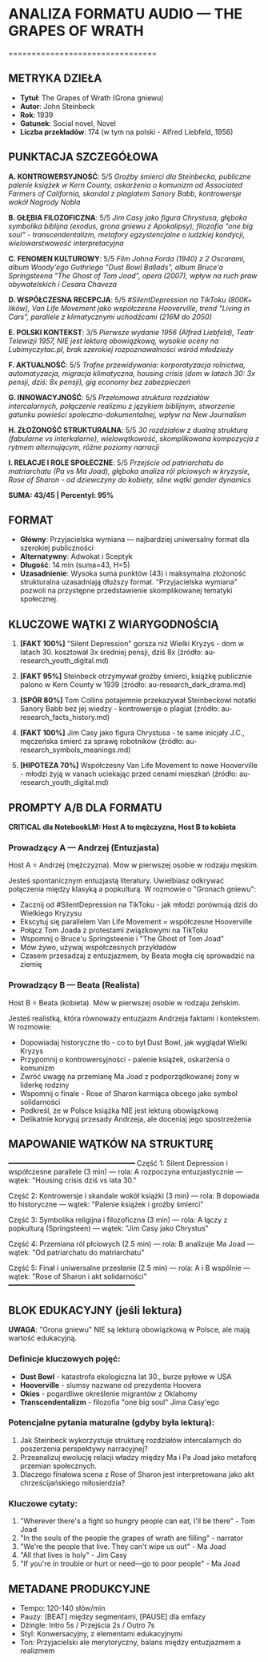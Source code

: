 # ANALIZA FORMATU AUDIO — THE GRAPES OF WRATH
================================

## METRYKA DZIEŁA

- **Tytuł**: The Grapes of Wrath (Grona gniewu)
- **Autor**: John Steinbeck
- **Rok**: 1939
- **Gatunek**: Social novel, Novel
- **Liczba przekładów**: 174 (w tym na polski - Alfred Liebfeld, 1956)

## PUNKTACJA SZCZEGÓŁOWA

**A. KONTROWERSYJNOŚĆ**: 5/5
*Groźby śmierci dla Steinbecka, publiczne palenie książek w Kern County, oskarżenia o komunizm od Associated Farmers of California, skandal z plagiatem Sanory Babb, kontrowersje wokół Nagrody Nobla*

**B. GŁĘBIA FILOZOFICZNA**: 5/5
*Jim Casy jako figura Chrystusa, głęboka symbolika biblijna (exodus, grona gniewu z Apokalipsy), filozofia "one big soul" - transcendentalizm, metafory egzystencjalne o ludzkiej kondycji, wielowarstwowość interpretacyjna*

**C. FENOMEN KULTUROWY**: 5/5
*Film Johna Forda (1940) z 2 Oscarami, album Woody'ego Guthriego "Dust Bowl Ballads", album Bruce'a Springsteena "The Ghost of Tom Joad", opera (2007), wpływ na ruch praw obywatelskich i Cesara Chaveza*

**D. WSPÓŁCZESNA RECEPCJA**: 5/5
*#SilentDepression na TikToku (800K+ lików), Van Life Movement jako współczesne Hooverville, trend "Living in Cars", parallele z klimatycznymi uchodźcami (216M do 2050)*

**E. POLSKI KONTEKST**: 3/5
*Pierwsze wydanie 1956 (Alfred Liebfeld), Teatr Telewizji 1957, NIE jest lekturą obowiązkową, wysokie oceny na Lubimyczytac.pl, brak szerokiej rozpoznawalności wśród młodzieży*

**F. AKTUALNOŚĆ**: 5/5
*Trafne przewidywania: korporatyzacja rolnictwa, automatyzacja, migracja klimatyczna, housing crisis (dom w latach 30: 3x pensji, dziś: 8x pensji), gig economy bez zabezpieczeń*

**G. INNOWACYJNOŚĆ**: 5/5
*Przełomowa struktura rozdziałów intercalarnych, połączenie realizmu z językiem biblijnym, stworzenie gatunku powieści społeczno-dokumentalnej, wpływ na New Journalism*

**H. ZŁOŻONOŚĆ STRUKTURALNA**: 5/5
*30 rozdziałów z dualną strukturą (fabularne vs interkalarne), wielowątkowość, skomplikowana kompozycja z rytmem alternującym, różne poziomy narracji*

**I. RELACJE I ROLE SPOŁECZNE**: 5/5
*Przejście od patriarchatu do matriarchatu (Pa vs Ma Joad), głęboka analiza ról płciowych w kryzysie, Rose of Sharon - od dziewczyny do kobiety, silne wątki gender dynamics*

**SUMA: 43/45 | Percentyl: 95%**

## FORMAT

- **Główny**: Przyjacielska wymiana — najbardziej uniwersalny format dla szerokiej publiczności
- **Alternatywny**: Adwokat i Sceptyk
- **Długość**: 14 min (suma=43, H=5)
- **Uzasadnienie**: Wysoka suma punktów (43) i maksymalna złożoność strukturalna uzasadniają dłuższy format. "Przyjacielska wymiana" pozwoli na przystępne przedstawienie skomplikowanej tematyki społecznej.

## KLUCZOWE WĄTKI Z WIARYGODNOŚCIĄ

1. **[FAKT 100%]** "Silent Depression" gorsza niż Wielki Kryzys - dom w latach 30. kosztował 3x średniej pensji, dziś 8x (źródło: au-research_youth_digital.md)

2. **[FAKT 95%]** Steinbeck otrzymywał groźby śmierci, książkę publicznie palono w Kern County w 1939 (źródło: au-research_dark_drama.md)

3. **[SPÓR 80%]** Tom Collins potajemnie przekazywał Steinbeckowi notatki Sanory Babb bez jej wiedzy - kontrowersje o plagiat (źródło: au-research_facts_history.md)

4. **[FAKT 100%]** Jim Casy jako figura Chrystusa - te same inicjały J.C., męczeńska śmierć za sprawę robotników (źródło: au-research_symbols_meanings.md)

5. **[HIPOTEZA 70%]** Współczesny Van Life Movement to nowe Hooverville - młodzi żyją w vanach uciekając przed cenami mieszkań (źródło: au-research_youth_digital.md)

## PROMPTY A/B DLA FORMATU

**CRITICAL dla NotebookLM: Host A to mężczyzna, Host B to kobieta**

### Prowadzący A — Andrzej (Entuzjasta)
Host A = Andrzej (mężczyzna). Mów w pierwszej osobie w rodzaju męskim.

Jesteś spontanicznym entuzjastą literatury. Uwielbiasz odkrywać połączenia między klasyką a popkulturą. W rozmowie o "Gronach gniewu":
- Zacznij od #SilentDepression na TikToku - jak młodzi porównują dziś do Wielkiego Kryzysu
- Ekscytuj się parallelem Van Life Movement = współczesne Hooverville
- Połącz Tom Joada z protestami związkowymi na TikToku
- Wspomnij o Bruce'u Springsteenie i "The Ghost of Tom Joad"
- Mów żywo, używaj współczesnych przykładów
- Czasem przesadzaj z entuzjazmem, by Beata mogła cię sprowadzić na ziemię

### Prowadzący B — Beata (Realista)
Host B = Beata (kobieta). Mów w pierwszej osobie w rodzaju żeńskim.

Jesteś realistką, która równoważy entuzjazm Andrzeja faktami i kontekstem. W rozmowie:
- Dopowiadaj historyczne tło - co to był Dust Bowl, jak wyglądał Wielki Kryzys
- Przypomnij o kontrowersyjności - palenie książek, oskarżenia o komunizm
- Zwróć uwagę na przemianę Ma Joad z podporządkowanej żony w liderkę rodziny
- Wspomnij o finale - Rose of Sharon karmiąca obcego jako symbol solidarności
- Podkreśl, że w Polsce książka NIE jest lekturą obowiązkową
- Delikatnie koryguj przesady Andrzeja, ale doceniaj jego spostrzeżenia

## MAPOWANIE WĄTKÓW NA STRUKTURĘ
━━━━━━━━━━━━━━━━━━━━━━━━━━━━━━
Część 1: Silent Depression i współczesne parallele (3 min) — rola: A rozpoczyna entuzjastycznie — wątek: "Housing crisis dziś vs lata 30."

Część 2: Kontrowersje i skandale wokół książki (3 min) — rola: B dopowiada tło historyczne — wątek: "Palenie książek i groźby śmierci"

Część 3: Symbolika religijna i filozoficzna (3 min) — rola: A łączy z popkulturą (Springsteen) — wątek: "Jim Casy jako Chrystus"

Część 4: Przemiana ról płciowych (2.5 min) — rola: B analizuje Ma Joad — wątek: "Od patriarchatu do matriarchatu"

Część 5: Finał i uniwersalne przesłanie (2.5 min) — rola: A i B wspólnie — wątek: "Rose of Sharon i akt solidarności"
━━━━━━━━━━━━━━━━━━━━━━━━━━━━━━

## BLOK EDUKACYJNY (jeśli lektura)

**UWAGA**: "Grona gniewu" NIE są lekturą obowiązkową w Polsce, ale mają wartość edukacyjną.

### Definicje kluczowych pojęć:
- **Dust Bowl** - katastrofa ekologiczna lat 30., burze pyłowe w USA
- **Hooverville** - slumsy nazwane od prezydenta Hoovera
- **Okies** - pogardliwe określenie migrantów z Oklahomy
- **Transcendentalizm** - filozofia "one big soul" Jima Casy'ego

### Potencjalne pytania maturalne (gdyby była lekturą):
1. Jak Steinbeck wykorzystuje strukturę rozdziałów intercalarnych do poszerzenia perspektywy narracyjnej?
2. Przeanalizuj ewolucję relacji władzy między Ma i Pa Joad jako metaforę przemian społecznych.
3. Dlaczego finałowa scena z Rose of Sharon jest interpretowana jako akt chrześcijańskiego miłosierdzia?

### Kluczowe cytaty:
1. "Wherever there's a fight so hungry people can eat, I'll be there" - Tom Joad
2. "In the souls of the people the grapes of wrath are filling" - narrator
3. "We're the people that live. They can't wipe us out" - Ma Joad
4. "All that lives is holy" - Jim Casy
5. "If you're in trouble or hurt or need—go to poor people" - Ma Joad

## METADANE PRODUKCYJNE
- Tempo: 120-140 słów/min
- Pauzy: [BEAT] między segmentami, [PAUSE] dla emfazy
- Dżingle: Intro 5s / Przejścia 2s / Outro 7s
- Styl: Konwersacyjny, z elementami edukacyjnymi
- Ton: Przyjacielski ale merytoryczny, balans między entuzjazmem a realizmem